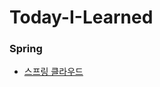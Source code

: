 # Today-I-Learned


### Spring
  - [스프링 클라우드](https://github.com/unie2/Today-I-Learned/blob/main/Spring/%EC%8A%A4%ED%94%84%EB%A7%81%20%ED%81%B4%EB%9D%BC%EC%9A%B0%EB%93%9C.md)
